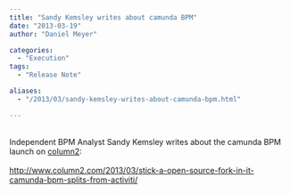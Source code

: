 ```yaml
---
title: "Sandy Kemsley writes about camunda BPM"
date: "2013-03-19"
author: "Daniel Meyer"

categories:
  - "Execution"
tags: 
  - "Release Note"

aliases:
  - "/2013/03/sandy-kemsley-writes-about-camunda-bpm.html"

---
```


<div>
<br />
<div class="MsoNormal">
Independent BPM Analyst Sandy Kemsley writes about the camunda BPM launch on <a href="http://www.column2.com/2013/03/stick-a-open-source-fork-in-it-camunda-bpm-splits-from-activiti/">column2</a>:</div>
<div class="MsoNormal">
<br /></div>
<div class="MsoNormal">
<a href="http://www.column2.com/2013/03/stick-a-open-source-fork-in-it-camunda-bpm-splits-from-activiti/">http://www.column2.com/2013/03/stick-a-open-source-fork-in-it-camunda-bpm-splits-from-activiti/</a></div>

</div>